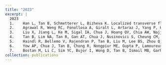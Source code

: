 ```yaml
---
title: "2023"
excerpt: |
  2023
  1.	Han L, Tan B, Schmetterer L, Bizheva K. Localized transverse flow measurement with dynamic light scattering line-scan OCT. Biomed Opt Express. 2023 Jan 26;14(2):883-905. 
  2.	Agrawal R, Weng RC, Fonollosa A, Giralt L, Artaraz J, Yang P, Huang F, Tan B, Schmetterer L, Sen A, Gupta V, Xin W. Outcome Measures for Disease Monitoring in Intraocular Inflammatory and Infectious Diseases (OCTOMERIA): Understanding the Choroid in Uveitis with Optical Coherence Tomography (OCT). Ocul Immunol and Inflamm 31.2 (2023): 374-392.
  3.	Liu X, Jiang L, Ke M, Sigal IA, Chua J, Hoang QV, Chia AW, Najjar RP, Tan B, Cheong J, Bellemo V. Posterior scleral birefringence measured by triple-input polarization-sensitive imaging as a biomarker of myopia progression. Nature Biomed Eng. 2023 Jun 26:1-5.
  4.	Tan B, Lim NA, Tan R, Gan AT, Chua J, Nusinovici S, Cheung CM, Chakravarthy U, Wong TY, Schmetterer L, Tan G. Combining retinal and choroidal microvascular metrics improves discriminative power for diabetic retinopathy. Br J Ophthalmol. 2023 Jul 1;107(7):993-9.
  5.	Haindl R, Bellemo V, Rajendran P, Tan B, Liu M, Lee BS, Zhou Q, Leitgeb RA, Drexler W, Schmetterer L, Pramanik M. Visible light photoacoustic ophthalmoscopy and near-infrared-II optical coherence tomography in the mouse eye. APL Photonics. 2023 Oct 1;8(10).
  6.	Yow AP, Chua J, Tan B, Chong R, Nongpiur ME, Gupta P, Lamoureux E, Husain R, Schmetterer L, Wong D. Neurovascular segregation of the retinal nerve fiber layer in glaucoma. Ann NY Acad Sci. 2023 Oct;1528(1):95-103.
  7.	Bostan M, Li C, Sim YC, Bujor I, Wong D, Tan B, Ismail MB, Garhöfer G, Tiu C, Pirvulescu R, Schmetterer L. Combining retinal structural and vascular measurements improves discriminative power for multiple sclerosis patients. Ann NY Acad Sci. 2023 Sep 1.
collection: publications
---
```


